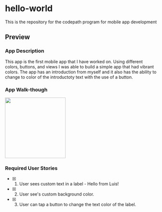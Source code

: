 # hello-world
This is the repository for the codepath program for mobile app development
## Preview

### App Description
This app is the first mobile app that I have worked on. Using different colors, buttons, and views I was able to build a simple app that had vibrant colors. The app has an introduction from myself and it also has the ability to change to color of the introductoty text with the use of a button. 

### App Walk-though


<img src="gif.gif?raw=true" width=200><br>



### Required User Stories
- [X] 1. User sees custom text in a label - Hello from Luis!
- [X] 2. User see's custom background color.
- [X] 3. User can tap a button to change the text color of the label.

